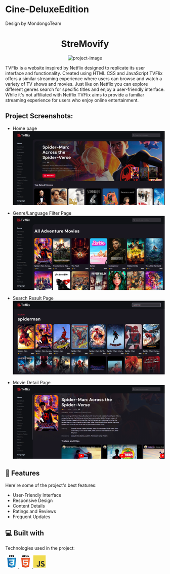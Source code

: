 # Cine-DeluxeEdition
Design by MondongoTeam

<h1 align="center" id="title">StreMovify</h1>

<p align="center"><img src="https://i.ytimg.com/vi/_DaH6PIn0Ak/maxresdefault.jpg" alt="project-image"></p>


<p id="description">TVFlix is a website inspired by Netflix designed to replicate its user interface and functionality. Created using HTML CSS and JavaScript TVFlix offers a similar streaming experience where users can browse and watch a variety of TV shows and movies. Just like on Netflix you can explore different genres search for specific titles and enjoy a user-friendly interface. While it's not affiliated with Netflix TVFlix aims to provide a familiar streaming experience for users who enjoy online entertainment.</p>

<h2>Project Screenshots:</h2>

*    Home page
![Tvflix Desktop Demo](./screenshots/Screenshot_146.png)


*    Genre/Language Filter Page
![Tvflix Desktop Demo](./screenshots/Screenshot_147.png)


*    Search Result Page
![Tvflix Desktop Demo](./screenshots/Screenshot_148.png)


*    Movie Detail Page
![Tvflix Desktop Demo](./screenshots/Screenshot_149.png)

  
<h2>🧐 Features</h2>

Here're some of the project's best features:

*   User-Friendly Interface
*   Responsive Design
*   Content Details
*   Ratings and Reviews
*   Frequent Updates

  
  
<h2>💻 Built with</h2>

Technologies used in the project:

<p align="left"> <a href="https://www.w3schools.com/css/" target="_blank" rel="noreferrer"> <img src="https://raw.githubusercontent.com/devicons/devicon/master/icons/css3/css3-original-wordmark.svg" alt="css3" width="40" height="40"/> </a> <a href="https://www.w3.org/html/" target="_blank" rel="noreferrer"> <img src="https://raw.githubusercontent.com/devicons/devicon/master/icons/html5/html5-original-wordmark.svg" alt="html5" width="40" height="40"/> </a> <a href="https://developer.mozilla.org/en-US/docs/Web/JavaScript" target="_blank" rel="noreferrer"> <img src="https://raw.githubusercontent.com/devicons/devicon/master/icons/javascript/javascript-original.svg" alt="javascript" width="40" height="40"/> </a> </p>
